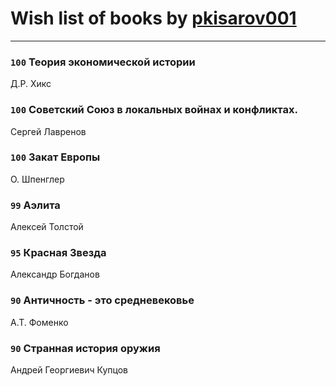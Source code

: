 # Wish list of books by [pkisarov001](http://openid.yandex.ru/pkisarov001/)
---

### `100` Теория экономической истории
Д.Р. Хикс

### `100` Советский Союз в локальных войнах и конфликтах.
Сергей Лавренов

### `100` Закат Европы
О. Шпенглер

### `99` Аэлита
Алексей Толстой

### `95` Красная Звезда
Александр Богданов

### `90` Античность - это средневековье
А.Т. Фоменко

### `90` Странная история оружия
Андрей Георгиевич Купцов

